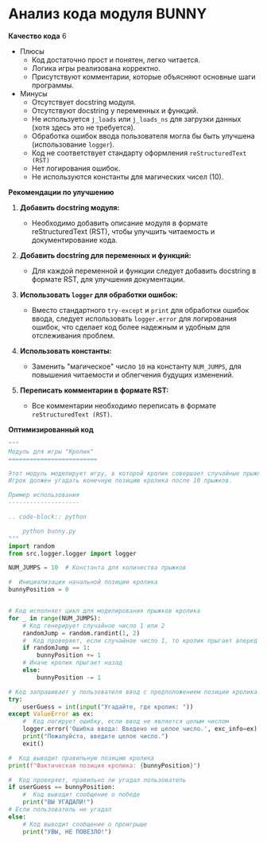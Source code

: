 # Анализ кода модуля BUNNY

**Качество кода**
6
-  Плюсы
    - Код достаточно прост и понятен, легко читается.
    - Логика игры реализована корректно.
    - Присутствуют комментарии, которые объясняют основные шаги программы.
-  Минусы
    - Отсутствует docstring модуля.
    - Отсутствуют docstring у переменных и функций.
    - Не используется `j_loads` или `j_loads_ns` для загрузки данных (хотя здесь это не требуется).
    - Обработка ошибок ввода пользователя могла бы быть улучшена (использование `logger`).
    - Код не соответствует стандарту оформления `reStructuredText (RST)`
    - Нет логирования ошибок.
    - Не используются константы для магических чисел (10).

**Рекомендации по улучшению**

1.  **Добавить docstring модуля:**
    - Необходимо добавить описание модуля в формате reStructuredText (RST), чтобы улучшить читаемость и документирование кода.

2.  **Добавить docstring для переменных и функций:**
    -  Для каждой переменной и функции следует добавить docstring в формате RST, для улучшения документации.

3.  **Использовать `logger` для обработки ошибок:**
    -  Вместо стандартного `try-except` и `print` для обработки ошибок ввода, следует использовать `logger.error` для логирования ошибок, что сделает код более надежным и удобным для отслеживания проблем.

4.  **Использовать константы:**
    -  Заменить "магическое" число `10` на константу `NUM_JUMPS`, для повышения читаемости и облегчения будущих изменений.

5.  **Переписать комментарии в формате RST:**
    - Все комментарии необходимо переписать в формате `reStructuredText (RST)`.

**Оптимизированный код**
```python
"""
Модуль для игры "Кролик"
=========================

Этот модуль моделирует игру, в которой кролик совершает случайные прыжки вперед или назад.
Игрок должен угадать конечную позицию кролика после 10 прыжков.

Пример использования
--------------------

.. code-block:: python

    python bunny.py
"""
import random
from src.logger.logger import logger

NUM_JUMPS = 10  # Константа для количества прыжков

#  Инициализация начальной позиции кролика
bunnyPosition = 0


# Код исполняет цикл для моделирования прыжков кролика
for _ in range(NUM_JUMPS):
    # Код генерирует случайное число 1 или 2
    randomJump = random.randint(1, 2)
    #  Код проверяет, если случайное число 1, то кролик прыгает вперед
    if randomJump == 1:
        bunnyPosition += 1
    # Иначе кролик прыгает назад
    else:
        bunnyPosition -= 1

# Код запрашивает у пользователя ввод с предположением позиции кролика
try:
    userGuess = int(input("Угадайте, где кролик: "))
except ValueError as ex:
    #  Код логирует ошибку, если ввод не является целым числом
    logger.error('Ошибка ввода: Введено не целое число.', exc_info=ex)
    print("Пожалуйста, введите целое число.")
    exit()

#  Код выводит правильную позицию кролика
print(f"Фактическая позиция кролика: {bunnyPosition}")

#  Код проверяет, правильно ли угадал пользователь
if userGuess == bunnyPosition:
    #  Код выводит сообщение о победе
    print("ВЫ УГАДАЛИ!")
# Если пользователь не угадал
else:
    # Код выводит сообщение о проигрыше
    print("УВЫ, НЕ ПОВЕЗЛО!")
```